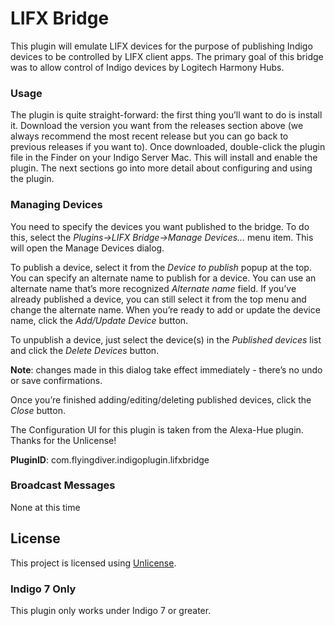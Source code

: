 # LIFX Bridge

This plugin will emulate LIFX devices for the purpose of publishing Indigo devices to be controlled by LIFX client apps.  The primary goal of this bridge was to allow control of Indigo devices by Logitech Harmony Hubs.

### Usage

The plugin is quite straight-forward: the first thing you’ll want to do is
install it. Download the version you want from the releases section above (we
always recommend the most recent release but you can go back to previous
releases if you want to). Once downloaded, double-click the plugin file in the
Finder on your Indigo Server Mac. This will install and enable the plugin. The
next sections go into more detail about configuring and using the plugin.

### Managing Devices

You need to specify the devices you want published to the bridge.  To do this, select the *Plugins-\>LIFX Bridge-\>Manage
Devices...* menu item. This will open the Manage Devices dialog.

To publish a device, select it from the *Device to publish* popup at the top.
You can specify an alternate name to publish for a device. You can use an alternate name that’s more recognized *Alternate name* field. If you’ve
already published a device, you can still select it from the top menu and change the alternate name. When you’re ready to add or update the device name, click the *Add/Update Device* button.

To unpublish a device, just select the device(s) in the *Published devices* list and click the *Delete Devices* button.

**Note**: changes made in this dialog take effect immediately - there’s no undo or save confirmations.

Once you’re finished adding/editing/deleting published devices, click the
*Close* button. 

The Configuration UI for this plugin is taken from the Alexa-Hue plugin.  Thanks for the Unlicense!

**PluginID**: com.flyingdiver.indigoplugin.lifxbridge


### Broadcast Messages

None at this time
   
## License

This project is licensed using [Unlicense](<http://unlicense.org/>). 

### Indigo 7 Only

This plugin only works under Indigo 7 or greater.